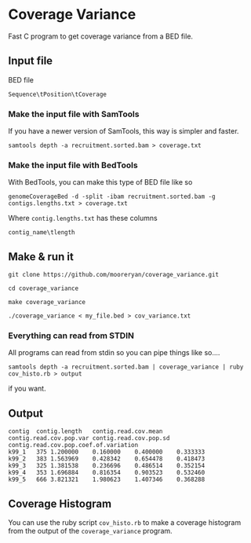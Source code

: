 # Coverage Variance #

Fast C program to get coverage variance from a BED file.

## Input file ##

BED file

    Sequence\tPosition\tCoverage

### Make the input file with SamTools

If you have a newer version of SamTools, this way is simpler and faster.

    samtools depth -a recruitment.sorted.bam > coverage.txt

### Make the input file with BedTools

With BedTools, you can make this type of BED file like so

    genomeCoverageBed -d -split -ibam recruitment.sorted.bam -g contigs.lengths.txt > coverage.txt

Where `contig.lengths.txt` has these columns

    contig_name\tlength

## Make & run it ##

    git clone https://github.com/mooreryan/coverage_variance.git

    cd coverage_variance

    make coverage_variance

    ./coverage_variance < my_file.bed > cov_variance.txt

### Everything can read from STDIN

All programs can read from stdin so you can pipe things like so....

    samtools depth -a recruitment.sorted.bam | coverage_variance | ruby cov_histo.rb > output

if you want.

## Output ##

    contig	contig.length	contig.read.cov.mean	contig.read.cov.pop.var	contig.read.cov.pop.sd	contig.read.cov.pop.coef.of.variation
    k99_1	375	1.200000	0.160000	0.400000	0.333333
    k99_2	383	1.563969	0.428342	0.654478	0.418473
    k99_3	325	1.381538	0.236696	0.486514	0.352154
    k99_4	353	1.696884	0.816354	0.903523	0.532460
    k99_5	666	3.821321	1.980623	1.407346	0.368288

## Coverage Histogram ##

You can use the ruby script `cov_histo.rb` to make a coverage histogram from the output of the `coverage_variance` program.
